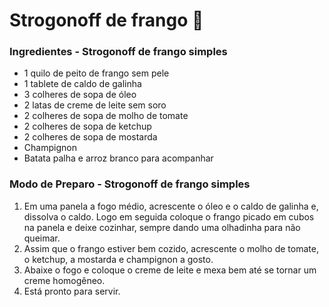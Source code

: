 # Strogonoff de frango :chicken:

### Ingredientes - Strogonoff de frango simples

- 1 quilo de peito de frango sem pele
- 1 tablete de caldo de galinha
- 3 colheres de sopa de óleo
- 2 latas de creme de leite sem soro
- 2 colheres de sopa de molho de tomate
- 2 colheres de sopa de ketchup
- 2 colheres de sopa de mostarda
-  Champignon
-  Batata palha e arroz branco para acompanhar

  

### Modo de Preparo - Strogonoff de frango simples

1.  Em uma panela a fogo médio, acrescente o óleo e o caldo de galinha e,  dissolva o caldo. Logo em seguida coloque o frango picado em cubos na  panela e deixe cozinhar, sempre dando uma olhadinha para não queimar. 
2.  Assim que o frango estiver bem cozido, acrescente o molho de tomate, o ketchup, a mostarda e champignon a gosto. 
3.  Abaixe o fogo e coloque o creme de leite e mexa bem até se tornar um creme homogêneo. 
4.  Está pronto para servir. 

